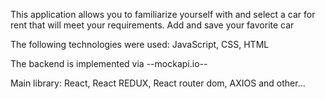 This application allows you to familiarize yourself with and select a car for rent that will meet your requirements.
Add and save your favorite car


The following technologies were used: JavaScript, CSS, HTML

The backend is implemented via --mockapi.io--

Main library: React, React REDUX, React router dom, AXIOS and other...


